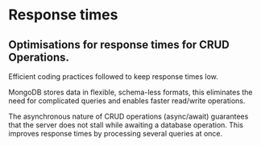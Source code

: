 # Response times

## Optimisations for response times for CRUD Operations.

 Efficient coding practices followed to keep response times low.

 MongoDB stores data in flexible, schema-less formats, this eliminates the need for complicated queries and enables faster read/write operations.

 The asynchronous nature of CRUD operations (async/await) guarantees that the server does not stall while awaiting a database operation. This improves response times by processing several queries at once.